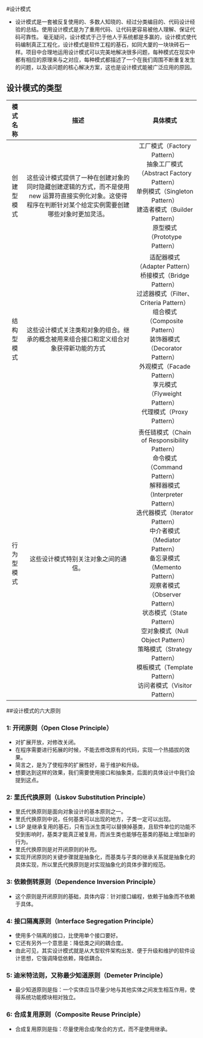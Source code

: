 #设计模式
- 设计模式是一套被反复使用的、多数人知晓的、经过分类编目的、代码设计经验的总结。使用设计模式是为了重用代码、让代码更容易被他人理解、保证代码可靠性。 毫无疑问，设计模式于己于他人于系统都是多赢的，设计模式使代码编制真正工程化，设计模式是软件工程的基石，如同大厦的一块块砖石一样。项目中合理地运用设计模式可以完美地解决很多问题，每种模式在现实中都有相应的原理来与之对应，每种模式都描述了一个在我们周围不断重复发生的问题，以及该问题的核心解决方案，这也是设计模式能被广泛应用的原因。
## 设计模式的类型
|   模式名称    |  描述   | 具体模式  |
|:----: |  :----:  |:----: |
| 创建型模式 |这些设计模式提供了一种在创建对象的同时隐藏创建逻辑的方式，而不是使用 new 运算符直接实例化对象。这使得程序在判断针对某个给定实例需要创建哪些对象时更加灵活。  | 工厂模式（Factory Pattern）<br>抽象工厂模式（Abstract Factory Pattern）<br>单例模式（Singleton Pattern）<br>建造者模式（Builder Pattern）<br>原型模式（Prototype Pattern） |
| 结构型模式 |这些设计模式关注类和对象的组合。继承的概念被用来组合接口和定义组合对象获得新功能的方式|适配器模式（Adapter Pattern）<br>桥接模式（Bridge Pattern）<br>过滤器模式（Filter、Criteria Pattern）<br>组合模式（Composite Pattern）<br>装饰器模式（Decorator Pattern）<br>外观模式（Facade Pattern）<br>享元模式（Flyweight Pattern）<br>代理模式（Proxy Pattern）|
| 行为型模式 |这些设计模式特别关注对象之间的通信。|责任链模式（Chain of Responsibility Pattern）<br>命令模式（Command Pattern）<br>解释器模式（Interpreter Pattern）<br>迭代器模式（Iterator Pattern）<br>中介者模式（Mediator Pattern）<br>备忘录模式（Memento Pattern）<br>观察者模式（Observer Pattern）<br>状态模式（State Pattern）<br>空对象模式（Null Object Pattern）<br>策略模式（Strategy Pattern）<br>模板模式（Template Pattern）<br>访问者模式（Visitor Pattern）|

##设计模式的六大原则
### 1:   开闭原则（Open Close Principle）
- 对扩展开放，对修改关闭。
- 在程序需要进行拓展的时候，不能去修改原有的代码，实现一个热插拔的效果。
- 简言之，是为了使程序的扩展性好，易于维护和升级。
- 想要达到这样的效果，我们需要使用接口和抽象类，后面的具体设计中我们会提到这点。

### 2:   里氏代换原则（Liskov Substitution Principle）

- 里氏代换原则是面向对象设计的基本原则之一。 
- 里氏代换原则中说，任何基类可以出现的地方，子类一定可以出现。
- LSP 是继承复用的基石，只有当派生类可以替换掉基类，且软件单位的功能不受到影响时，基类才能真正被复用，而派生类也能够在基类的基础上增加新的行为。
- 里氏代换原则是对开闭原则的补充。
- 实现开闭原则的关键步骤就是抽象化，而基类与子类的继承关系就是抽象化的具体实现，所以里氏代换原则是对实现抽象化的具体步骤的规范。

### 3:   依赖倒转原则（Dependence Inversion Principle）

- 这个原则是开闭原则的基础，具体内容：针对接口编程，依赖于抽象而不依赖于具体。

### 4:  接口隔离原则（Interface Segregation Principle）

- 使用多个隔离的接口，比使用单个接口要好。
- 它还有另外一个意思是：降低类之间的耦合度。
- 由此可见，其实设计模式就是从大型软件架构出发、便于升级和维护的软件设计思想，它强调降低依赖，降低耦合。

### 5:   迪米特法则，又称最少知道原则（Demeter Principle）

- 最少知道原则是指：一个实体应当尽量少地与其他实体之间发生相互作用，使得系统功能模块相对独立。

### 6:  合成复用原则（Composite Reuse Principle）

- 合成复用原则是指：尽量使用合成/聚合的方式，而不是使用继承。